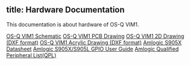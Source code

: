 title: Hardware Documentation
---

This documentation is about hardware of OS-Q VIM1.

[OS-Q VIM1 Schematic](https://dl.OS-Q.com/Hardware/VIM1/Schematic/VIM_V12_Sch.pdf)
[OS-Q VIM1 PCB Drawing](https://dl.OS-Q.com/Hardware/VIM1/Schematic/VIM_V12_Silk.pdf)
[OS-Q VIM1 2D Drawing (DXF format)](https://dl.OS-Q.com/Hardware/VIM1/DXF/VIM1.dxf)
[OS-Q VIM1 Acrylic Drawing (DXF format)](https://dl.OS-Q.com/Hardware/VIM1/DXF/VIM1_Acrylic_top-bottom.7z)
[Amlogic S905X Datasheet](https://dl.OS-Q.com/Hardware/VIM1/Datasheet/S905X_Datasheet%20V0.3%2020170314publicversion-Wesion.pdf)
[Amlogic S905X/S905L GPIO User Guide](https://dl.OS-Q.com/Hardware/VIM1/Datasheet/Amlogic%20S905X%20S905L%20GPIO%20User%20Guide%20V0.2-Wesion.pdf)
[Amlogic Qualified Peripheral List(QPL)](https://dl.OS-Q.com/Hardware/VIM1/Datasheet/Amlogic_STB_Release_V3.3_QPL20170609-Wesion.pdf)

